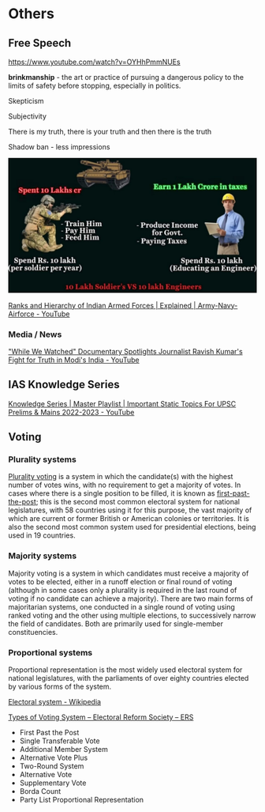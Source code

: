 # Others

## Free Speech

https://www.youtube.com/watch?v=OYHhPmmNUEs

**brinkmanship** - the art or practice of pursuing a dangerous policy to the limits of safety before stopping, especially in politics.

Skepticism

Subjectivity

There is my truth, there is your truth and then there is the truth

Shadow ban - less impressions

![image](../../../media/Politics_Others-image1.jpg)

[Ranks and Hierarchy of Indian Armed Forces | Explained | Army-Navy-Airforce - YouTube](https://www.youtube.com/watch?v=IOwOH69KDd8)

### Media / News

["While We Watched" Documentary Spotlights Journalist Ravish Kumar's Fight for Truth in Modi's India - YouTube](https://www.youtube.com/watch?v=TZRuxFnkVm8)

## IAS Knowledge Series

[Knowledge Series | Master Playlist | Important Static Topics For UPSC Prelims & Mains 2022-2023 - YouTube](https://www.youtube.com/playlist?list=PLkJ-kjtioPGrQ_jYd2rnFyvc4BUSEA8vL)

## Voting

### Plurality systems

[Plurality voting](https://en.wikipedia.org/wiki/Plurality_voting_method "Plurality voting method") is a system in which the candidate(s) with the highest number of votes wins, with no requirement to get a majority of votes. In cases where there is a single position to be filled, it is known as [first-past-the-post](https://en.wikipedia.org/wiki/First-past-the-post_voting "First-past-the-post voting"); this is the second most common electoral system for national legislatures, with 58 countries using it for this purpose, the vast majority of which are current or former British or American colonies or territories. It is also the second most common system used for presidential elections, being used in 19 countries.

### Majority systems

Majority voting is a system in which candidates must receive a majority of votes to be elected, either in a runoff election or final round of voting (although in some cases only a plurality is required in the last round of voting if no candidate can achieve a majority). There are two main forms of majoritarian systems, one conducted in a single round of voting using ranked voting and the other using multiple elections, to successively narrow the field of candidates. Both are primarily used for single-member constituencies.

### Proportional systems

Proportional representation is the most widely used electoral system for national legislatures, with the parliaments of over eighty countries elected by various forms of the system.

[Electoral system - Wikipedia](https://en.wikipedia.org/wiki/Electoral_system)

[Types of Voting System – Electoral Reform Society – ERS](https://www.electoral-reform.org.uk/voting-systems/types-of-voting-system/)

- First Past the Post
- Single Transferable Vote
- Additional Member System
- Alternative Vote Plus
- Two-Round System
- Alternative Vote
- Supplementary Vote
- Borda Count
- Party List Proportional Representation
